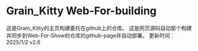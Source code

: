 # Grain_Kitty Web-For-building
这是Grain_Kitty的主页构建委托在github上的仓库。
这是网页源码自动那个构建并同步到Web-For-Show的仓库的github-page并自动部署。
更新时间：2025/1/2 v2.6
